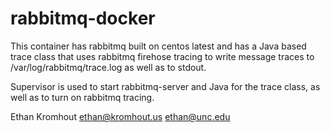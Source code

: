 # rabbitmq-docker

This container has rabbitmq built on centos latest
and has a Java based trace class that uses rabbitmq
firehose tracing to write message traces to 
/var/log/rabbitmq/trace.log as well as to stdout.

Supervisor is used to start rabbitmq-server and Java
for the trace class, as well as to turn on rabbitmq 
tracing.

Ethan Kromhout ethan@kromhout.us ethan@unc.edu

